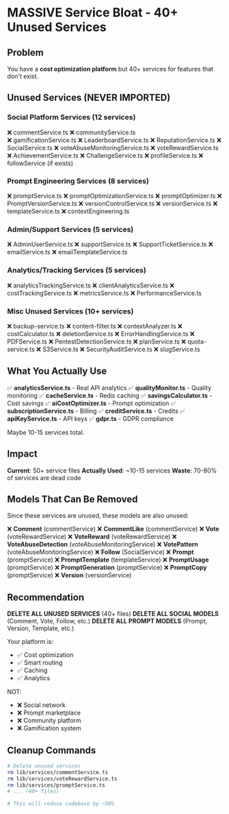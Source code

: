 # MASSIVE Service Bloat - 40+ Unused Services

## Problem
You have a **cost optimization platform** but 40+ services for features that don't exist.

## Unused Services (NEVER IMPORTED)

### Social Platform Services (12 services)
❌ commentService.ts
❌ communityService.ts  
❌ gamificationService.ts
❌ LeaderboardService.ts
❌ ReputationService.ts
❌ SocialService.ts
❌ voteAbuseMonitoringService.ts
❌ voteRewardService.ts
❌ AchievementService.ts
❌ ChallengeService.ts
❌ profileService.ts
❌ followService (if exists)

### Prompt Engineering Services (8 services)
❌ promptService.ts
❌ promptOptimizationService.ts
❌ promptOptimizer.ts
❌ PromptVersionService.ts
❌ versionControlService.ts
❌ versionService.ts
❌ templateService.ts
❌ contextEngineering.ts

### Admin/Support Services (5 services)
❌ AdminUserService.ts
❌ supportService.ts
❌ SupportTicketService.ts
❌ emailService.ts
❌ emailTemplateService.ts

### Analytics/Tracking Services (5 services)
❌ analyticsTrackingService.ts
❌ clientAnalyticsService.ts
❌ costTrackingService.ts
❌ metricsService.ts
❌ PerformanceService.ts

### Misc Unused Services (10+ services)
❌ backup-service.ts
❌ content-filter.ts
❌ contextAnalyzer.ts
❌ costCalculator.ts
❌ deletionService.ts
❌ ErrorHandlingService.ts
❌ PDFService.ts
❌ PentestDetectionService.ts
❌ planService.ts
❌ quota-service.ts
❌ S3Service.ts
❌ SecurityAuditService.ts
❌ slugService.ts

## What You Actually Use

✅ **analyticsService.ts** - Real API analytics
✅ **qualityMonitor.ts** - Quality monitoring
✅ **cacheService.ts** - Redis caching
✅ **savingsCalculator.ts** - Cost savings
✅ **aiCostOptimizer.ts** - Prompt optimization
✅ **subscriptionService.ts** - Billing
✅ **creditService.ts** - Credits
✅ **apiKeyService.ts** - API keys
✅ **gdpr.ts** - GDPR compliance

Maybe 10-15 services total.

## Impact

**Current**: 50+ service files
**Actually Used**: ~10-15 services
**Waste**: 70-80% of services are dead code

## Models That Can Be Removed

Since these services are unused, these models are also unused:

❌ **Comment** (commentService)
❌ **CommentLike** (commentService)
❌ **Vote** (voteRewardService)
❌ **VoteReward** (voteRewardService)
❌ **VoteAbuseDetection** (voteAbuseMonitoringService)
❌ **VotePattern** (voteAbuseMonitoringService)
❌ **Follow** (SocialService)
❌ **Prompt** (promptService)
❌ **PromptTemplate** (templateService)
❌ **PromptUsage** (promptService)
❌ **PromptGeneration** (promptService)
❌ **PromptCopy** (promptService)
❌ **Version** (versionService)

## Recommendation

**DELETE ALL UNUSED SERVICES** (40+ files)
**DELETE ALL SOCIAL MODELS** (Comment, Vote, Follow, etc.)
**DELETE ALL PROMPT MODELS** (Prompt, Version, Template, etc.)

Your platform is:
- ✅ Cost optimization
- ✅ Smart routing
- ✅ Caching
- ✅ Analytics

NOT:
- ❌ Social network
- ❌ Prompt marketplace
- ❌ Community platform
- ❌ Gamification system

## Cleanup Commands

```bash
# Delete unused services
rm lib/services/commentService.ts
rm lib/services/voteRewardService.ts
rm lib/services/promptService.ts
# ... (40+ files)

# This will reduce codebase by ~50%
```
